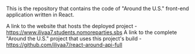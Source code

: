 This is the repository that contains the code of "Around the U.S." front-end application written in React.

A link to the website that hosts the deployed project - https://www.iliyaa7.students.nomoreparties.sbs
A link to the complete "Around the U.S." project that uses this project's build - https://github.com/iliyaa7/react-around-api-full
